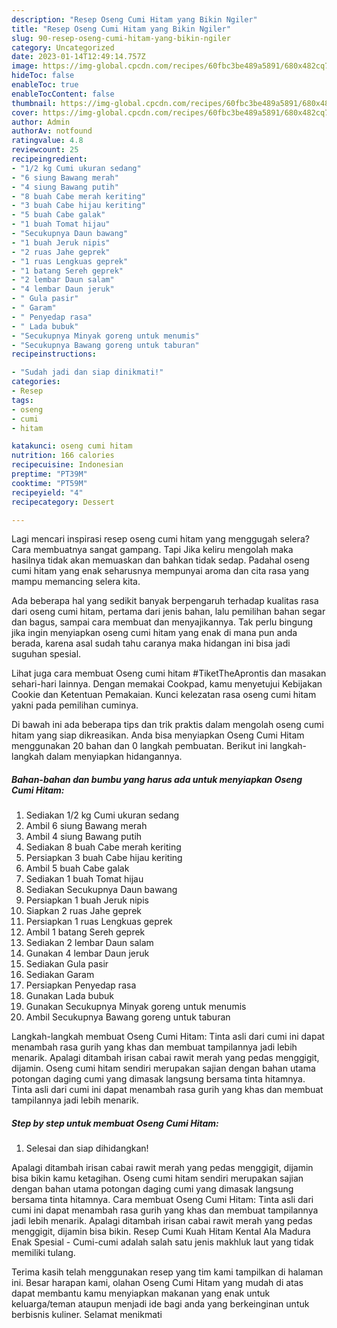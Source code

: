 ```yaml
---
description: "Resep Oseng Cumi Hitam yang Bikin Ngiler"
title: "Resep Oseng Cumi Hitam yang Bikin Ngiler"
slug: 90-resep-oseng-cumi-hitam-yang-bikin-ngiler
category: Uncategorized
date: 2023-01-14T12:49:14.757Z
image: https://img-global.cpcdn.com/recipes/60fbc3be489a5891/680x482cq70/oseng-cumi-hitam-foto-resep-utama.jpg
hideToc: false
enableToc: true
enableTocContent: false
thumbnail: https://img-global.cpcdn.com/recipes/60fbc3be489a5891/680x482cq70/oseng-cumi-hitam-foto-resep-utama.jpg
cover: https://img-global.cpcdn.com/recipes/60fbc3be489a5891/680x482cq70/oseng-cumi-hitam-foto-resep-utama.jpg
author: Admin
authorAv: notfound
ratingvalue: 4.8
reviewcount: 25
recipeingredient:
- "1/2 kg Cumi ukuran sedang"
- "6 siung Bawang merah"
- "4 siung Bawang putih"
- "8 buah Cabe merah keriting"
- "3 buah Cabe hijau keriting"
- "5 buah Cabe galak"
- "1 buah Tomat hijau"
- "Secukupnya Daun bawang"
- "1 buah Jeruk nipis"
- "2 ruas Jahe geprek"
- "1 ruas Lengkuas geprek"
- "1 batang Sereh geprek"
- "2 lembar Daun salam"
- "4 lembar Daun jeruk"
- " Gula pasir"
- " Garam"
- " Penyedap rasa"
- " Lada bubuk"
- "Secukupnya Minyak goreng untuk menumis"
- "Secukupnya Bawang goreng untuk taburan"
recipeinstructions:

- "Sudah jadi dan siap dinikmati!"
categories:
- Resep
tags:
- oseng
- cumi
- hitam

katakunci: oseng cumi hitam 
nutrition: 166 calories
recipecuisine: Indonesian
preptime: "PT39M"
cooktime: "PT59M"
recipeyield: "4"
recipecategory: Dessert

---
```



Lagi mencari inspirasi resep oseng cumi hitam yang menggugah selera? Cara membuatnya sangat gampang. Tapi Jika keliru mengolah maka hasilnya tidak akan memuaskan dan bahkan tidak sedap. Padahal oseng cumi hitam yang enak seharusnya mempunyai aroma dan cita rasa yang mampu memancing selera kita.


Ada beberapa hal yang sedikit banyak berpengaruh terhadap kualitas rasa dari oseng cumi hitam, pertama dari jenis bahan, lalu pemilihan bahan segar dan bagus, sampai cara membuat dan menyajikannya. Tak perlu bingung jika ingin menyiapkan oseng cumi hitam yang enak di mana pun anda berada, karena asal sudah tahu caranya maka hidangan ini bisa jadi suguhan spesial.

Lihat juga cara membuat Oseng cumi hitam #TiketTheAprontis dan masakan sehari-hari lainnya. Dengan memakai Cookpad, kamu menyetujui Kebijakan Cookie dan Ketentuan Pemakaian. Kunci kelezatan rasa oseng cumi hitam yakni pada pemilihan cuminya.


Di bawah ini ada beberapa tips dan trik praktis dalam mengolah oseng cumi hitam yang siap dikreasikan. Anda bisa menyiapkan Oseng Cumi Hitam menggunakan 20 bahan dan 0 langkah pembuatan. Berikut ini langkah-langkah dalam menyiapkan hidangannya.

<!--inarticleads1-->

##### Bahan-bahan dan bumbu yang harus ada untuk menyiapkan Oseng Cumi Hitam:

1. Sediakan 1/2 kg Cumi ukuran sedang
1. Ambil 6 siung Bawang merah
1. Ambil 4 siung Bawang putih
1. Sediakan 8 buah Cabe merah keriting
1. Persiapkan 3 buah Cabe hijau keriting
1. Ambil 5 buah Cabe galak
1. Sediakan 1 buah Tomat hijau
1. Sediakan Secukupnya Daun bawang
1. Persiapkan 1 buah Jeruk nipis
1. Siapkan 2 ruas Jahe geprek
1. Persiapkan 1 ruas Lengkuas geprek
1. Ambil 1 batang Sereh geprek
1. Sediakan 2 lembar Daun salam
1. Gunakan 4 lembar Daun jeruk
1. Sediakan  Gula pasir
1. Sediakan  Garam
1. Persiapkan  Penyedap rasa
1. Gunakan  Lada bubuk
1. Gunakan Secukupnya Minyak goreng untuk menumis
1. Ambil Secukupnya Bawang goreng untuk taburan


Langkah-langkah membuat Oseng Cumi Hitam: Tinta asli dari cumi ini dapat menambah rasa gurih yang khas dan membuat tampilannya jadi lebih menarik. Apalagi ditambah irisan cabai rawit merah yang pedas menggigit, dijamin. Oseng cumi hitam sendiri merupakan sajian dengan bahan utama potongan daging cumi yang dimasak langsung bersama tinta hitamnya. Tinta asli dari cumi ini dapat menambah rasa gurih yang khas dan membuat tampilannya jadi lebih menarik. 

<!--inarticleads2-->

##### Step by step untuk membuat Oseng Cumi Hitam:


1. Selesai dan siap dihidangkan!

Apalagi ditambah irisan cabai rawit merah yang pedas menggigit, dijamin bisa bikin kamu ketagihan. Oseng cumi hitam sendiri merupakan sajian dengan bahan utama potongan daging cumi yang dimasak langsung bersama tinta hitamnya. Cara membuat Oseng Cumi Hitam: Tinta asli dari cumi ini dapat menambah rasa gurih yang khas dan membuat tampilannya jadi lebih menarik. Apalagi ditambah irisan cabai rawit merah yang pedas menggigit, dijamin bisa bikin. Resep Cumi Kuah Hitam Kental Ala Madura Enak Spesial - Cumi-cumi adalah salah satu jenis makhluk laut yang tidak memiliki tulang. 

Terima kasih telah menggunakan resep yang tim kami tampilkan di halaman ini. Besar harapan kami, olahan Oseng Cumi Hitam yang mudah di atas dapat membantu kamu menyiapkan makanan yang enak untuk keluarga/teman ataupun menjadi ide bagi anda yang berkeinginan untuk berbisnis kuliner. Selamat menikmati
